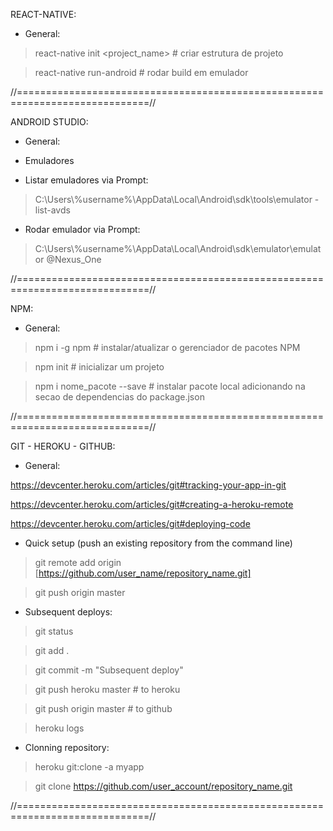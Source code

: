 REACT-NATIVE:

+ General:

> react-native init <project_name> # criar estrutura de projeto

> react-native run-android # rodar build em emulador

//=============================================================================//

ANDROID STUDIO:

+ General:


+ Emuladores
+ Listar emuladores via Prompt:

> C:\Users\\%username%\AppData\Local\Android\sdk\tools\emulator -list-avds

+ Rodar emulador via Prompt:

> C:\Users\\%username%\AppData\Local\Android\sdk\emulator\emulator @Nexus_One


//=============================================================================//

NPM:

+ General:

> npm i -g npm # instalar/atualizar o gerenciador de pacotes NPM

> npm init # inicializar um projeto

> npm i nome_pacote --save <package>  # instalar pacote local adicionando na secao de dependencias do package.json

//=============================================================================//

GIT - HEROKU - GITHUB:

+ General:

https://devcenter.heroku.com/articles/git#tracking-your-app-in-git

https://devcenter.heroku.com/articles/git#creating-a-heroku-remote

https://devcenter.heroku.com/articles/git#deploying-code


+ Quick setup (push an existing repository from the command line)

> git remote add origin [https://github.com/user_name/repository_name.git]

> git push origin master


+ Subsequent deploys:

> git status

> git add .

> git commit -m "Subsequent deploy"

> git push heroku master # to heroku

> git push origin master # to github

> heroku logs

+ Clonning repository:

> heroku git:clone -a myapp

> git clone https://github.com/user_account/repository_name.git

//=============================================================================//
